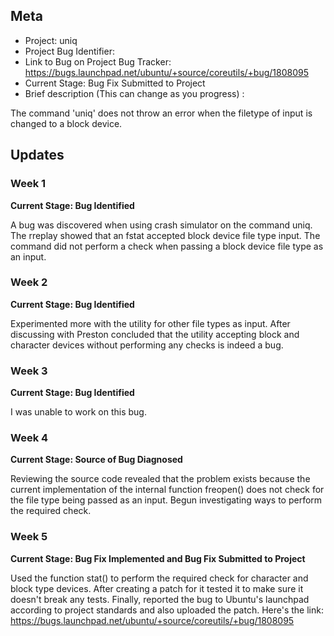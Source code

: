 ## Meta
* Project: uniq
* Project Bug Identifier: 
* Link to Bug on Project Bug Tracker: https://bugs.launchpad.net/ubuntu/+source/coreutils/+bug/1808095
* Current Stage: Bug Fix Submitted to Project
* Brief description (This can change as you progress) :

The command 'uniq' does not throw an error when the filetype of input is changed to a block device.


## Updates


### Week 1

**Current Stage: Bug Identified**

A bug was discovered when using crash simulator on the command uniq.
The rreplay showed that an fstat accepted block device file type input.
The command did not perform a check when passing a block device file type as an input. 

### Week 2

**Current Stage: Bug Identified**

Experimented more with the utility for other file types as input. After discussing with Preston concluded that the utility accepting block and character devices without performing any checks is indeed a bug. 

### Week 3

**Current Stage: Bug Identified**

I was unable to work on this bug.

### Week 4

**Current Stage: Source of Bug Diagnosed**

Reviewing the source code revealed that the problem exists because the current implementation of the internal function freopen() does not check for the file type being passed as an input. Begun investigating ways to perform the required check.

### Week 5

**Current Stage: Bug Fix Implemented and Bug Fix Submitted to Project**

Used the function stat() to perform the required check for character and block type devices. After creating a patch for it tested it to make sure it doesn't break any tests. Finally, reported the bug to Ubuntu's launchpad according to project standards and also uploaded the patch. Here's the link: https://bugs.launchpad.net/ubuntu/+source/coreutils/+bug/1808095
